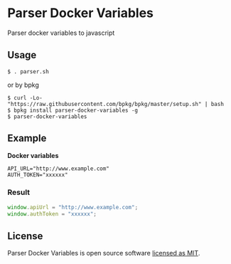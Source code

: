 # Parser Docker Variables

Parser docker variables to javascript

## Usage

```
$ . parser.sh
```

or by bpkg

```
$ curl -Lo- "https://raw.githubusercontent.com/bpkg/bpkg/master/setup.sh" | bash
$ bpkg install parser-docker-variables -g
$ parser-docker-variables
```

## Example

**Docker variables**

```
API_URL="http://www.example.com"
AUTH_TOKEN="xxxxxx"
```

### Result

```js
window.apiUrl = "http://www.example.com";
window.authToken = "xxxxxx";
```

## License

Parser Docker Variables is open source software [licensed as MIT](https://github.com/andrelmlins/parser-docker-variables/blob/master/LICENSE).
